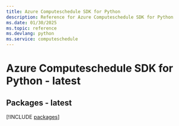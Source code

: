 ```yaml
---
title: Azure Computeschedule SDK for Python
description: Reference for Azure Computeschedule SDK for Python
ms.date: 01/30/2025
ms.topic: reference
ms.devlang: python
ms.service: computeschedule
---
```

# Azure Computeschedule SDK for Python - latest
## Packages - latest
[!INCLUDE [packages](computeschedule-index.md)]